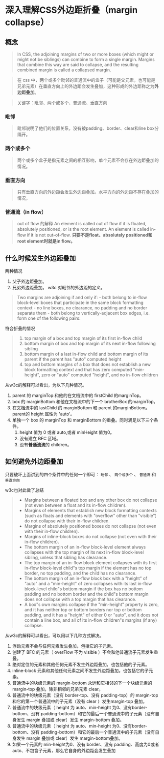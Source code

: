 # 深入理解CSS外边距折叠（margin collapse）

## 概念

> In CSS, the adjoining margins of two or more boxes (which might or might not be siblings) can combine to form a single margin. Margins that combine this way are said to collapse, and the resulting combined margin is called a collapsed margin.

> 在 css 中，两个或多个毗邻的普通流中的盒子（可能是父元素，也可能是兄弟元素）在垂直方向上的外边距会发生叠加，这种形成的外边距称之为**外边距叠加**。

> 关键字：毗邻、两个或多个、普通流、垂直方向

### 毗邻

> 毗邻说明了他们的位置关系，没有被padding、border、clear和line box分隔开。

### 两个或多个

> 两个或多个盒子是指元素之间的相互影响，单个元素不会存在外边距叠加的情况。

### 垂直方向

> 只有垂直方向的外边距会发生外边距叠加。水平方向的外边距不存在叠加的情况。

### 普通流（in flow）

> out of flow 的解释
> An element is called out of flow if it is floated, absolutely positioned, or is the root element. An element is called in-flow if it is not out-of-flow.
> **只要不是float、absolutely positioned和root element时就是in flow。**

## 什么时候发生外边距叠加

 两种情况
 1. 父子外边距叠加。
 2. 兄弟外边距叠加。
w3c 对毗邻的外边距的定义。

> Two margins are adjoining if and only if: - both belong to in-flow block-level boxes that participate in the same block formatting context - no line boxes, no clearance, no padding and no border separate them - both belong to vertically-adjacent box edges, i.e. form one of the following pairs:

符合折叠的情况

> 1. top margin of a box and top margin of its first in-flow child
> 2. bottom margin of box and top margin of its next in-flow following sibling
> 3. bottom margin of a last in-flow child and bottom margin of its parent if the parent has "auto" computed height
> 4. top and bottom margins of a box that does not establish a new block formatting context and that has zero computed "min-height", zero or "auto" computed "height", and no in-flow children

从w3c的解释可以看出，为以下几种情况。

1. parent 的 marginTop 和他的在文档流中的 firstChild 的marginTop。
2. box 的 marginBottom 和他在文档流中的下一个 brotherBox 的marginTop。
3. 在文档流中的 lastChild 的 marginBottom 和 parent 的marginBottom。parent的 height 属性为 'auto'。
4. 单独一个 box 的 marginTop 和 marginBottom 的重叠。同时满足以下三个条件。
    1. height 值为 0 或者 auto,或者 minHeight 值为0。
    2. 没有建立 BFC 区域。
    3. 没有**普通流流**的 children。

## 如何避免外边距叠加

只要破坏上面讲到的四个条件中的任何一个即可： `毗邻` 、 `两个或多个` 、 `普通流` 和 `垂直方向`

w3c也对此做了总结

> * Margins between a floated box and any other box do not collapse (not even between a float and its in-flow children).
> * Margins of elements that establish new block formatting contexts (such as floats and elements with "overflow" other than "visible") do not collapse with their in-flow children.
> * Margins of absolutely positioned boxes do not collapse (not even with their in-flow children).
> * Margins of inline-block boxes do not collapse (not even with their in-flow children).
> * The bottom margin of an in-flow block-level element always collapses with the top margin of its next in-flow block-level sibling, unless that sibling has clearance.
> * The top margin of an in-flow block element collapses with its first in-flow block-level child"s top margin if the element has no top border, no top padding, and the child has no clearance.
> * The bottom margin of an in-flow block box with a "height" of "auto" and a "min-height" of zero collapses with its last in-flow block-level child"s bottom margin if the box has no bottom padding and no bottom border and the child"s bottom margin does not collapse with a top margin that has clearance.
> * A box"s own margins collapse if the "min-height" property is zero, and it has neither top or bottom borders nor top or bottom padding, and it has a "height" of either 0 or "auto", and it does not contain a line box, and all of its in-flow children"s margins (if any) collapse.

从w3c的解释可以看出，可以用以下几种方式解决。

1. 浮动元素不会与任何元素发生叠加，包括它的子元素。
2. 创建了 BFC 的元素（ overFlow 不为 visible ）不会和他普通流子元素发生重叠。
3. 绝对定位的元素和其他任何元素不发生外边距叠加，也包括他的子元素。
4. inline-block 元素和其他任何元素之间不发生外边距叠加，也包括它的子元素。
5. 普通流中的块级元素的 margin-bottom 永远和它相邻的下一个块级元素的margin-top 叠加，除非相邻的兄弟元素 clear。
6. 普通流中的块级元素（没有 border-top、没有 padding-top）的 margin-top 和它的第一个普通流中的子元素（没有 clear ）发生margin-top 叠加。
7. 普通流中的块级元素（ height 为 auto、min-height 为0、没有border-bottom、没有 padding-bottom）和它的最后一个普通流中的子元素（没有自身发生 margin 叠加或 clear）发生 margin-bottom 叠加。
8. 普通流中的块级元素（ height 为 auto、min-height 为0、没有border-bottom、没有 padding-bottom）和它的最后一个普通流中的子元素（没有自身发生 margin 叠加或 clear）发生 margin-bottom叠加。
9. 如果一个元素的 min-height为0、没有 border、没有 padding、高度为0或者 auto、不包含子元素，那么它自身的外边距会发生叠加
